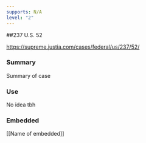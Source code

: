 ```yaml
---
supports: N/A
level: "2"
---
```

##237 U.S. 52

https://supreme.justia.com/cases/federal/us/237/52/

### Summary

Summary of case

### Use

No idea tbh

### Embedded

[[Name of embedded]]